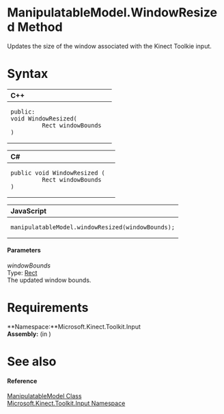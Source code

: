 ManipulatableModel.WindowResized Method  
=======================================  

Updates the size of the window associated with the Kinect Toolkie input. <span id="syntaxSection"></span>

Syntax  
======  

<table>
<colgroup>
<col width="100%" />
</colgroup>
<thead>
<tr class="header">
<th align="left">C++</th>
</tr>
</thead>
<tbody>
<tr class="odd">
<td align="left"><pre><code>public:  
void WindowResized(  
         Rect windowBounds  
)</code></pre></td>
</tr>
</tbody>
</table>

<table>
<colgroup>
<col width="100%" />
</colgroup>
<thead>
<tr class="header">
<th align="left">C#</th>
</tr>
</thead>
<tbody>
<tr class="odd">
<td align="left"><pre><code>public void WindowResized (  
         Rect windowBounds  
)</code></pre></td>
</tr>
</tbody>
</table>

<table>
<colgroup>
<col width="100%" />
</colgroup>
<thead>
<tr class="header">
<th align="left">JavaScript</th>
</tr>
</thead>
<tbody>
<tr class="odd">
<td align="left"><pre><code>manipulatableModel.windowResized(windowBounds);</code></pre></td>
</tr>
</tbody>
</table>

<span id="ID4EG"></span>
#### Parameters  

*windowBounds*    
Type: [Rect](http://msdn.microsoft.com/en-us/library/windows.foundation.rect.aspx)  
The updated window bounds.  

<span id="requirements"></span>

Requirements  
============  

**Namespace:**Microsoft.Kinect.Toolkit.Input  
**Assembly:** (in )  

<span id="ID4E3"></span>

See also  
========  

<span id="ID4E5"></span>
#### Reference  

[ManipulatableModel Class](../../ManipulatableModel_Class.md)  
 [Microsoft.Kinect.Toolkit.Input Namespace](../../../Kinect.Toolkit.Input.md)  



<!--Please do not edit the data in the comment block below.-->
<!--
TOCTitle : WindowResized Method
RLTitle : ManipulatableModel.WindowResized Method
KeywordK : WindowResized method
KeywordK : ManipulatableModel.WindowResized method
KeywordF : Microsoft.Kinect.Toolkit.Input.ManipulatableModel.WindowResized
KeywordF : ManipulatableModel.WindowResized
KeywordF : WindowResized
KeywordF : Microsoft.Kinect.Toolkit.Input.ManipulatableModel.WindowResized(Windows.Foundation.Rect)
KeywordA : M:Microsoft.Kinect.Toolkit.Input.ManipulatableModel.WindowResized(Windows.Foundation.Rect)
AssetID : M:Microsoft.Kinect.Toolkit.Input.ManipulatableModel.WindowResized(Windows.Foundation.Rect)
Locale : en-us
CommunityContent : 1
APIType : Managed
APILocation : 
APIName : Microsoft.Kinect.Toolkit.Input.ManipulatableModel.WindowResized
TargetOS : Windows
TopicType : kbSyntax
DevLang : VB
DevLang : CSharp
DevLang : JavaScript
DevLang : C++
DocSet : K4Wv2
ProjType : K4Wv2Proj
Technology : Kinect for Windows
Product : Kinect for Windows SDK v2
productversion : 20
-->
